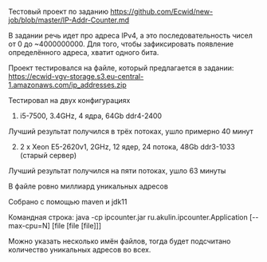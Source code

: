 Тестовый проект по заданию https://github.com/Ecwid/new-job/blob/master/IP-Addr-Counter.md

В задании речь идет про адреса IPv4, а это последовательность чисел от 0 до ~4000000000.
Для того, чтобы зафиксировать появление определённого адреса, хватит одного бита.

Проект тестировался на файле, который предлагается в задании:
https://ecwid-vgv-storage.s3.eu-central-1.amazonaws.com/ip_addresses.zip

Тестировал на двух конфигурациях
1. i5-7500, 3.4GHz, 4 ядра, 64Gb ddr4-2400
   
Лучший результат получился в трёх потоках, ушло примерно 40 минут
   
2. 2 x Xeon E5-2620v1, 2GHz, 12 ядер, 24 потока, 48Gb ddr3-1033 (старый сервер)

Лучший результат получился на пяти потоках, ушло 63 минуты
   
В файле ровно миллиард уникальных адресов

Собрано с помощью maven и jdk11

Командная строка:
java -cp ipcounter.jar ru.akulin.ipcounter.Application [--max-cpu=N] [file [file [file]]]

Можно указать несколько имён файлов, тогда будет подсчитано количество уникальных адресов во всех.
